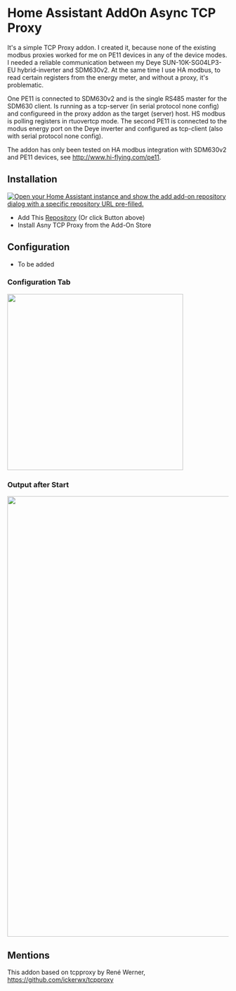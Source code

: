 # Home Assistant AddOn Async TCP Proxy

It's a simple TCP Proxy addon.
I created it, because none of the existing modbus proxies worked for me on PE11 devices in any of the device modes.
I needed a reliable communication between my Deye SUN-10K-SG04LP3-EU hybrid-inverter and SDM630v2.
At the same time I use HA modbus, to read certain registers from the energy meter, and without a proxy, it's problematic.

One PE11 is connected to SDM630v2 and is the single RS485 master for the SDM630 client. Is running as a tcp-server
(in serial protocol none config) and configureed in the proxy addon as the target (server) host. HS modbus is polling
registers in rtuovertcp mode. The second PE11 is connected to the modus energy port on the Deye inverter and configured
as tcp-client (also with serial protocol none config).

The addon has only been tested on HA modbus integration with SDM630v2 and PE11 devices, see http://www.hi-flying.com/pe11.

## Installation
[![Open your Home Assistant instance and show the add add-on repository dialog with a specific repository URL pre-filled.](https://my.home-assistant.io/badges/supervisor_add_addon_repository.svg)](https://my.home-assistant.io/redirect/supervisor_add_addon_repository/?repository_url=https%3A%2F%2Fgithub.com%2Fcosote%2Fha-async-tcp-proxy)
- Add This [Repository](https://my.home-assistant.io/redirect/supervisor_add_addon_repository/?repository_url=https%3A%2F%2Fgithub.com%2Fcosote%2Fha-async-tcp-proxy) (Or click Button above)
- Install Asny TCP Proxy from the Add-On Store

## Configuration
- To be added

### Configuration Tab
<img width="400" src="https://somthing.png">

### Output after Start
<img width="1000" src="https://somthing.png">

## Mentions
This addon based on tcpproxy by René Werner, https://github.com/ickerwx/tcpproxy

